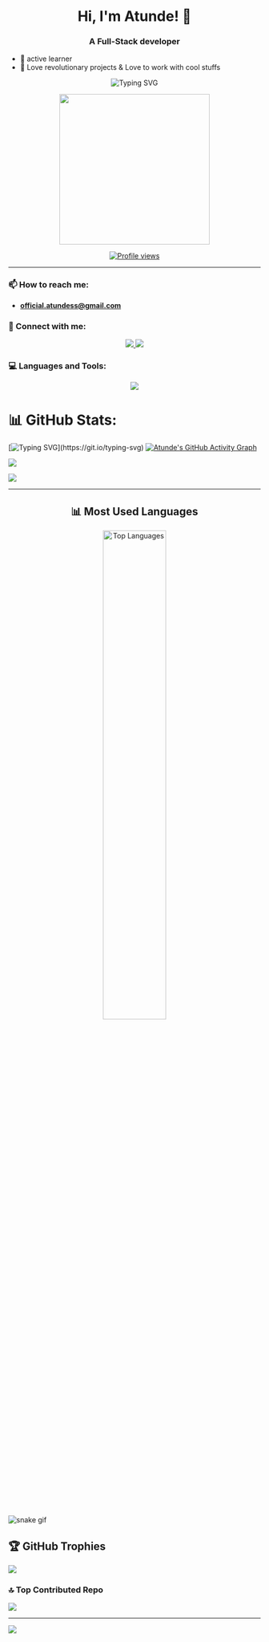 <h1 align="center">Hi, I'm Atunde! 👋</h1>
<h3 align="center">A Full-Stack developer</h3>

- 🌱 active learner
- 💞️ Love revolutionary projects & Love to work with cool stuffs

<p align="center">
  <img src="https://readme-typing-svg.herokuapp.com?font=Fira+Code&pause=1000&color=FF5733&center=true&vCenter=true&width=435&lines=FullStack+Dev+%7C+Project+Manager+%7C+Automation+Wizard;Dev+Rel+%F0%9F%94%96;Automating+Things+That+Don't+Need+Automation+%E2%9C%A8;Vibe+Coding+%F0%9F%98%86" alt="Typing SVG" />
</p>

<div align="center">
  <img src="https://media.giphy.com/media/qgQUggAC3Pfv687qPC/giphy.gif" width="300"/>
</div>

<p align="center">
  <a href="https://github.com/Atunde-SS"><img src="https://komarev.com/ghpvc/?username=widiskel&style=for-the-badge&abbreviated=true&color=blue" alt="Profile views"/></a>
</p>

---

### 📫 How to reach me:
- **official.atundess@gmail.com**

### 🤝 Connect with me:
<p align="center">
  <a href="https://www.linkedin.com/in/atunde_ss/" target="_blank">
    <img src="https://skillicons.dev/icons?i=linkedin"/>
  </a>
  

  
  <a href="https://x.com/0xdfinity" target="_blank">
    <img src="https://skillicons.dev/icons?i=twitter"/>
  </a>
</p>

### 💻 Languages and Tools:
<p align="center">
  <a href="https://skillicons.dev">
    <img src="https://skillicons.dev/icons?i=git,github,githubactions,docker,linux,dart,flutter,kotlin,firebase,css,html,java,jquery,laravel,mysql,postgres,mongodb,sqlite,nodejs,ts,vue,react,nextjs,rust,solidity,tensorflow,opencv,php,tailwind,postman,spring," />
  </a>
</p>

# 📊 GitHub Stats:
[![Typing SVG](https://readme-typing-svg.herokuapp.com?color=00FF00&lines=Welcome+to+my+GitHub!;Building+in+progress...;Decrypting+secrets...;Booting+Atunde's+system...)](https://git.io/typing-svg)  
[![Atunde's GitHub Activity Graph](https://github-readme-activity-graph.vercel.app/graph?username=Atunde-SS&bg_color=000000&color=ffcc00&line=ff5733&point=ffffff&area=true&hide_border=true&custom_title=🚀%20Atunde's%20Coding%20Journey)](https://github.com/Atunde-SS)

![](https://github-readme-stats.vercel.app/api?username=Atunde-SS&theme=merko&hide_border=false&include_all_commits=true&count_private=true)<br/>

![](https://nirzak-streak-stats.vercel.app/?user=Atunde-SS&theme=tokyonight&hide_border=false)

---

<h2 align="center">📊 Most Used Languages</h2>

<p align="center">
  <a href="https://github.com/Atunde-SS">
    <img src="https://github-readme-stats.vercel.app/api/top-langs/?username=Atunde-SS&theme=highcontrast&layout=compact&hide_border=true&border_radius=10&background=0D1117&title_color=FFA500&text_color=FFFFFF" alt="Top Languages" width="50%"/>
  </a>
</p>

![snake gif](https://github.com/Atunde-SS/Atunde-SS/blob/output/github-snake-dark.svg)


## 🏆 GitHub Trophies
![](https://github-profile-trophy.vercel.app/?username=Atunde-SS&theme=radical&no-frame=false&no-bg=true&margin-w=4)

### 🔝 Top Contributed Repo
![](https://github-contributor-stats.vercel.app/api?username=Atunde-SS&limit=5&theme=dark&combine_all_yearly_contributions=true)

---
[![](https://visitcount.itsvg.in/api?id=Atunde-SS&icon=0&color=0)](https://visitcount.itsvg.in)

<!---
Atunde-SS/Atunde-SS is a ✨ special ✨ repository because its `README.md` (this file) appears on your GitHub profile.
You can click the Preview link to take a look at your changes.
--->

